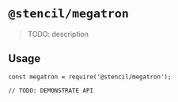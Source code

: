 # `@stencil/megatron`

> TODO: description

## Usage

```
const megatron = require('@stencil/megatron');

// TODO: DEMONSTRATE API
```
